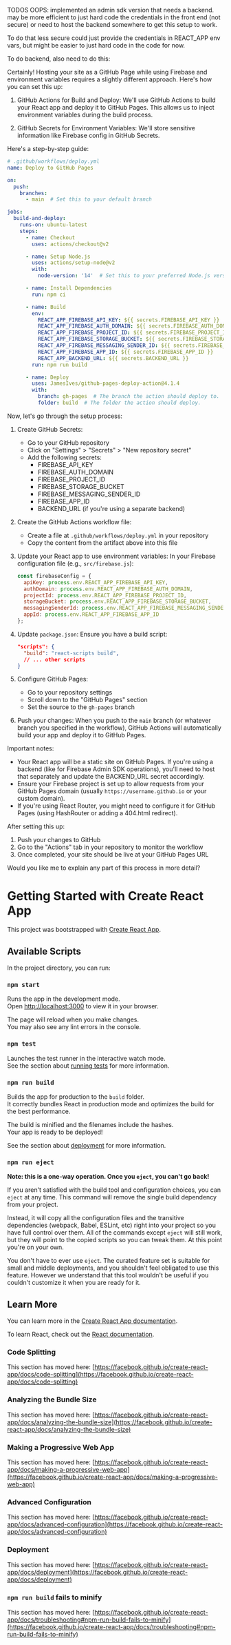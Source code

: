 TODOS
OOPS: implemented an admin sdk version that needs a backend. may be more efficient to just hard code the credentials in the front end (not secure) or need to host the backend somewhere to get this setup to work. 

To do that less secure could just provide the credentials in REACT_APP env vars, but might be easier to just hard code in the code for now.

To do backend, also need to do this:

Certainly! Hosting your site as a GitHub Page while using Firebase and environment variables requires a slightly different approach. Here's how you can set this up:

1. GitHub Actions for Build and Deploy:
   We'll use GitHub Actions to build your React app and deploy it to GitHub Pages. This allows us to inject environment variables during the build process.

2. GitHub Secrets for Environment Variables:
   We'll store sensitive information like Firebase config in GitHub Secrets.

Here's a step-by-step guide:



```yaml
# .github/workflows/deploy.yml
name: Deploy to GitHub Pages

on:
  push:
    branches:
      - main  # Set this to your default branch

jobs:
  build-and-deploy:
    runs-on: ubuntu-latest
    steps:
      - name: Checkout
        uses: actions/checkout@v2

      - name: Setup Node.js
        uses: actions/setup-node@v2
        with:
          node-version: '14'  # Set this to your preferred Node.js version

      - name: Install Dependencies
        run: npm ci

      - name: Build
        env:
          REACT_APP_FIREBASE_API_KEY: ${{ secrets.FIREBASE_API_KEY }}
          REACT_APP_FIREBASE_AUTH_DOMAIN: ${{ secrets.FIREBASE_AUTH_DOMAIN }}
          REACT_APP_FIREBASE_PROJECT_ID: ${{ secrets.FIREBASE_PROJECT_ID }}
          REACT_APP_FIREBASE_STORAGE_BUCKET: ${{ secrets.FIREBASE_STORAGE_BUCKET }}
          REACT_APP_FIREBASE_MESSAGING_SENDER_ID: ${{ secrets.FIREBASE_MESSAGING_SENDER_ID }}
          REACT_APP_FIREBASE_APP_ID: ${{ secrets.FIREBASE_APP_ID }}
          REACT_APP_BACKEND_URL: ${{ secrets.BACKEND_URL }}
        run: npm run build

      - name: Deploy
        uses: JamesIves/github-pages-deploy-action@4.1.4
        with:
          branch: gh-pages  # The branch the action should deploy to.
          folder: build  # The folder the action should deploy.

```

Now, let's go through the setup process:

1. Create GitHub Secrets:
   - Go to your GitHub repository
   - Click on "Settings" > "Secrets" > "New repository secret"
   - Add the following secrets:
     - FIREBASE_API_KEY
     - FIREBASE_AUTH_DOMAIN
     - FIREBASE_PROJECT_ID
     - FIREBASE_STORAGE_BUCKET
     - FIREBASE_MESSAGING_SENDER_ID
     - FIREBASE_APP_ID
     - BACKEND_URL (if you're using a separate backend)

2. Create the GitHub Actions workflow file:
   - Create a file at `.github/workflows/deploy.yml` in your repository
   - Copy the content from the artifact above into this file

3. Update your React app to use environment variables:
   In your Firebase configuration file (e.g., `src/firebase.js`):

   ```javascript
   const firebaseConfig = {
     apiKey: process.env.REACT_APP_FIREBASE_API_KEY,
     authDomain: process.env.REACT_APP_FIREBASE_AUTH_DOMAIN,
     projectId: process.env.REACT_APP_FIREBASE_PROJECT_ID,
     storageBucket: process.env.REACT_APP_FIREBASE_STORAGE_BUCKET,
     messagingSenderId: process.env.REACT_APP_FIREBASE_MESSAGING_SENDER_ID,
     appId: process.env.REACT_APP_FIREBASE_APP_ID
   };
   ```

4. Update `package.json`:
   Ensure you have a build script:
   ```json
   "scripts": {
     "build": "react-scripts build",
     // ... other scripts
   }
   ```

5. Configure GitHub Pages:
   - Go to your repository settings
   - Scroll down to the "GitHub Pages" section
   - Set the source to the `gh-pages` branch

6. Push your changes:
   When you push to the `main` branch (or whatever branch you specified in the workflow), GitHub Actions will automatically build your app and deploy it to GitHub Pages.

Important notes:
- Your React app will be a static site on GitHub Pages. If you're using a backend (like for Firebase Admin SDK operations), you'll need to host that separately and update the BACKEND_URL secret accordingly.
- Ensure your Firebase project is set up to allow requests from your GitHub Pages domain (usually `https://username.github.io` or your custom domain).
- If you're using React Router, you might need to configure it for GitHub Pages (using HashRouter or adding a 404.html redirect).

After setting this up:
1. Push your changes to GitHub
2. Go to the "Actions" tab in your repository to monitor the workflow
3. Once completed, your site should be live at your GitHub Pages URL

Would you like me to explain any part of this process in more detail?

# Getting Started with Create React App

This project was bootstrapped with [Create React App](https://github.com/facebook/create-react-app).

## Available Scripts

In the project directory, you can run:

### `npm start`

Runs the app in the development mode.\
Open [http://localhost:3000](http://localhost:3000) to view it in your browser.

The page will reload when you make changes.\
You may also see any lint errors in the console.

### `npm test`

Launches the test runner in the interactive watch mode.\
See the section about [running tests](https://facebook.github.io/create-react-app/docs/running-tests) for more information.

### `npm run build`

Builds the app for production to the `build` folder.\
It correctly bundles React in production mode and optimizes the build for the best performance.

The build is minified and the filenames include the hashes.\
Your app is ready to be deployed!

See the section about [deployment](https://facebook.github.io/create-react-app/docs/deployment) for more information.

### `npm run eject`

**Note: this is a one-way operation. Once you `eject`, you can't go back!**

If you aren't satisfied with the build tool and configuration choices, you can `eject` at any time. This command will remove the single build dependency from your project.

Instead, it will copy all the configuration files and the transitive dependencies (webpack, Babel, ESLint, etc) right into your project so you have full control over them. All of the commands except `eject` will still work, but they will point to the copied scripts so you can tweak them. At this point you're on your own.

You don't have to ever use `eject`. The curated feature set is suitable for small and middle deployments, and you shouldn't feel obligated to use this feature. However we understand that this tool wouldn't be useful if you couldn't customize it when you are ready for it.

## Learn More

You can learn more in the [Create React App documentation](https://facebook.github.io/create-react-app/docs/getting-started).

To learn React, check out the [React documentation](https://reactjs.org/).

### Code Splitting

This section has moved here: [https://facebook.github.io/create-react-app/docs/code-splitting](https://facebook.github.io/create-react-app/docs/code-splitting)

### Analyzing the Bundle Size

This section has moved here: [https://facebook.github.io/create-react-app/docs/analyzing-the-bundle-size](https://facebook.github.io/create-react-app/docs/analyzing-the-bundle-size)

### Making a Progressive Web App

This section has moved here: [https://facebook.github.io/create-react-app/docs/making-a-progressive-web-app](https://facebook.github.io/create-react-app/docs/making-a-progressive-web-app)

### Advanced Configuration

This section has moved here: [https://facebook.github.io/create-react-app/docs/advanced-configuration](https://facebook.github.io/create-react-app/docs/advanced-configuration)

### Deployment

This section has moved here: [https://facebook.github.io/create-react-app/docs/deployment](https://facebook.github.io/create-react-app/docs/deployment)

### `npm run build` fails to minify

This section has moved here: [https://facebook.github.io/create-react-app/docs/troubleshooting#npm-run-build-fails-to-minify](https://facebook.github.io/create-react-app/docs/troubleshooting#npm-run-build-fails-to-minify)
